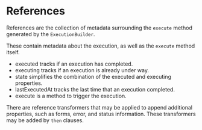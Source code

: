 # References

References are the collection of metadata surrounding the `execute` method generated by the `ExecutionBuilder`.

These contain metadata about the execution, as well as the `execute` method itself.
- executed tracks if an execution has completed.
- executing tracks if an execution is already under way.
- state simplifies the combination of the executed and executing properties.
- lastExecutedAt tracks the last time that an execution completed.
- execute is a method to trigger the execution.

There are reference transformers that may be applied to append additional properties, such as forms, error, and status information. These transformers may be added by `then` clauses.
